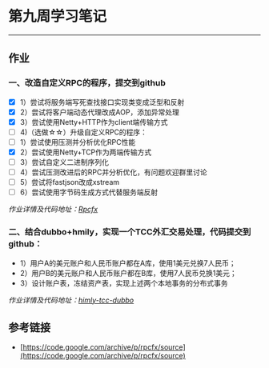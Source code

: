 # 第九周学习笔记
***
## 作业
### 一、改造自定义RPC的程序，提交到github

- [x] 1）尝试将服务端写死查找接口实现类变成泛型和反射
- [x] 2）尝试将客户端动态代理改成AOP，添加异常处理
- [x] 3）尝试使用Netty+HTTP作为client端传输方式
- [ ] 4)（选做☆☆）升级自定义RPC的程序：
- [ ] 1）尝试使用压测并分析优化RPC性能
- [x] 2）尝试使用Netty+TCP作为两端传输方式
- [ ] 3）尝试自定义二进制序列化
- [ ] 4）尝试压测改进后的RPC并分析优化，有问题欢迎群里讨论
- [ ] 5）尝试将fastjson改成xstream
- [ ] 6）尝试使用字节码生成方式代替服务端反射

*作业详情及代码地址：[Rpcfx](https://github.com/lw1243925457/JAVA-000/tree/main/homework/rpc/rpc-demo)*

### 二、结合dubbo+hmily，实现一个TCC外汇交易处理，代码提交到github：

- 1）用户A的美元账户和人民币账户都在A库，使用1美元兑换7人民币；
- 2）用户B的美元账户和人民币账户都在B库，使用7人民币兑换1美元；
- 3）设计账户表，冻结资产表，实现上述两个本地事务的分布式事务

*作业详情及代码地址：[himly-tcc-dubbo](https://github.com/lw1243925457/JAVA-000/tree/main/homework/himly-tcc-dubbo)*

## 参考链接
- [https://code.google.com/archive/p/rpcfx/source](https://code.google.com/archive/p/rpcfx/source)
